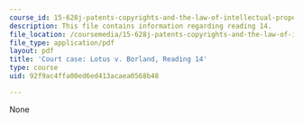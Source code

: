 ```yaml
---
course_id: 15-628j-patents-copyrights-and-the-law-of-intellectual-property-spring-2013
description: This file contains information regarding reading 14.
file_location: /coursemedia/15-628j-patents-copyrights-and-the-law-of-intellectual-property-spring-2013/92f9ac4ffa00ed6ed413acaea0568b48_MIT15_628JS13_read14.pdf
file_type: application/pdf
layout: pdf
title: 'Court case: Lotus v. Borland, Reading 14'
type: course
uid: 92f9ac4ffa00ed6ed413acaea0568b48

---
```

None